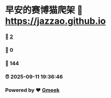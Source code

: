 # 早安的赛博猫爬架 :link: https://jazzao.github.io 
### :page_facing_up: [2](https://jazzao.github.io/tag.html) 
### :speech_balloon: 0 
### :hibiscus: 144 
### :alarm_clock: 2025-09-11 19:36:46 
### Powered by :heart: [Gmeek](https://github.com/Meekdai/Gmeek)
